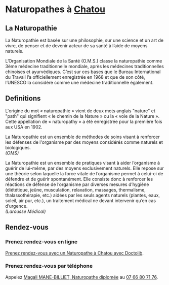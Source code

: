 # Naturopathes à [Chatou](https://www.chatou.site)

## La Naturopathie

La Naturopathie est basée sur une philosophie, sur une science et un art de vivre, de penser et de devenir acteur de sa santé à l’aide de moyens naturels.

L’Organisation Mondiale de la Santé (O.M.S.) classe la naturopathie comme 3ème médecine traditionnelle mondiale, après les médecines traditionnelles chinoises et ayurvédiques. C’est sur ces bases que le Bureau International du Travail l’a officiellement enregistrée en 1968 et que de son côté, l’UNESCO la considère comme une médecine traditionnelle également.

## Definitions

L'origine du mot « naturopathie » vient de deux mots anglais "nature" et "path" qui signifient « le chemin de la Nature » ou la « voie de la Nature ». Cette appellation de « naturopathy » a été enregistrée pour la première fois aux USA en 1902.

La Naturopathie est un ensemble de méthodes de soins visant à renforcer les défenses de l'organisme par des moyens considérés comme naturels et biologiques.  
*(OMS)*

La Naturopathie est un ensemble de pratiques visant à aider l’organisme à guérir de lui-même, par des moyens exclusivement naturels. Elle repose sur une théorie selon laquelle la force vitale de l’organisme permet à celui-ci de défendre et de guérir spontanément. Elle consiste donc à renforcer les réactions de défense de l’organisme par diverses mesures d’hygiène (diététique, jeûne, musculation, relaxation, massages, thermalisme, thalassothérapie, etc.) aidées par les seuls agents naturels (plantes, eaux, soleil, air pur, etc.), un traitement médical ne devant intervenir qu’en cas d’urgence.  
*(Larousse Médical)*

## Rendez-vous

### Prenez rendez-vous en ligne

[Prenez rendez-vous avec un Naturopathe à Chatou avec Doctolib](https://www.doctolib.fr/naturopathe/chatou).

### Prenez rendez-vous par téléphone

Appelez [Magali MANE-BILLIET, Naturopathe diplomée](https://www.manebilliet.fr/) au [07 66 80 71 76](tel:+33766807176).
